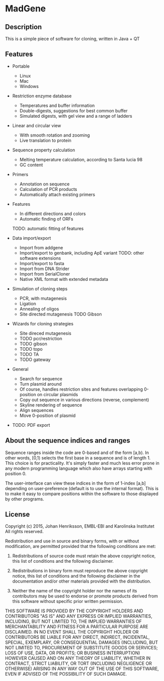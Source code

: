 # MadGene

## Description

This is a simple piece of software for cloning, written in Java + QT

## Features

* Portable
   * Linux
   * Mac
   * Windows
* Restriction enzyme database
   * Temperatures and buffer information
   * Double-digests, suggestions for best common buffer
   * Simulated digests, with gel view and a range of ladders
* Linear and circular view
   * With smooth rotation and zooming
   * Live translation to protein
* Sequence property calculation
   * Melting temperature calculation, according to Santa lucia 98
   * GC content
* Primers
   * Annotation on sequence
   * Calculation of PCR products
   * Automatically attach existing primers
* Features
   * In different directions and colors
   * Automatic finding of ORFs
   
   TODO: automatic fitting of features
   
   
* Data import/export
   * Import from addgene
   * Import/export to genbank, including ApE variant      TODO: other software extensions
   * Import/export to fasta
   * Import from DNA Strider
   * Import from SerialCloner
   * Native XML format with extended metadata

* Simulation of cloning steps
   * PCR, with mutagenesis
   * Ligation
   * Annealing of oligos
   * Site directed mutagenesis
  TODO Gibson


* Wizards for cloning strategies   
   * Site direced mutagenesis
   * TODO pcr/restriction
   * TODO gibson
   * TODO topo
   * TODO TA
   * TODO gateway

* General
   * Search for sequence
   * Turn plasmid around
   * Of course, handles restriction sites and features overlapping 0-position on circular plasmids
   * Copy out sequence in various directions (reverse, complement)
   * Skyline rendering of sequence
   * Align sequences
   * Move 0-position of plasmid
   
* TODO: PDF export   


## About the sequence indices and ranges

Sequence ranges inside the code are 0-based and of the form [a,b). In other words, [0,1) selects the first base in a sequence and is of length 1. This choice is for practicality. It's simply faster and much less error prone in any modern programming language which also
have arrays starting with position 0.

The user-interface can view these indices in the form of 1-index [a,b] depending on user-preference (default is to use the internal format). This is to make it easy to compare positions within the software to those displayed by other programs. 


## License

Copyright (c) 2015, Johan Henriksson, EMBL-EBI and Karolinska Institutet
All rights reserved.

Redistribution and use in source and binary forms, with or without modification, are permitted provided that the following conditions are met:

1. Redistributions of source code must retain the above copyright notice, this list of conditions and the following disclaimer.

2. Redistributions in binary form must reproduce the above copyright notice, this list of conditions and the following disclaimer in the documentation and/or other materials provided with the distribution.

3. Neither the name of the copyright holder nor the names of its contributors may be used to endorse or promote products derived from this software without specific prior written permission.

THIS SOFTWARE IS PROVIDED BY THE COPYRIGHT HOLDERS AND CONTRIBUTORS "AS IS" AND ANY EXPRESS OR IMPLIED WARRANTIES, INCLUDING, BUT NOT LIMITED TO, THE IMPLIED WARRANTIES OF MERCHANTABILITY AND FITNESS FOR A PARTICULAR PURPOSE ARE DISCLAIMED. IN NO EVENT SHALL THE COPYRIGHT HOLDER OR CONTRIBUTORS BE LIABLE FOR ANY DIRECT, INDIRECT, INCIDENTAL, SPECIAL, EXEMPLARY, OR CONSEQUENTIAL DAMAGES (INCLUDING, BUT NOT LIMITED TO, PROCUREMENT OF SUBSTITUTE GOODS OR SERVICES; LOSS OF USE, DATA, OR PROFITS; OR BUSINESS INTERRUPTION) HOWEVER CAUSED AND ON ANY THEORY OF LIABILITY, WHETHER IN CONTRACT, STRICT LIABILITY, OR TORT (INCLUDING NEGLIGENCE OR OTHERWISE) ARISING IN ANY WAY OUT OF THE USE OF THIS SOFTWARE, EVEN IF ADVISED OF THE POSSIBILITY OF SUCH DAMAGE.
